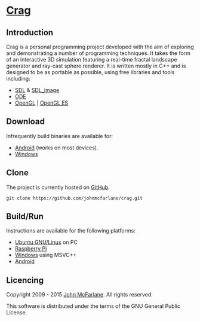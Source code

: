 # [Crag](https://github.com/johnmcfarlane/crag)

## Introduction

Crag is a personal programming project developed with the aim of exploring and demonstrating a number of programming techniques. 
It takes the form of an interactive 3D simulation featuring a real-time fractal landscape generator and ray-cast sphere renderer.
It is written mostly in C++ and is designed to be as portable as possible, using free libraries and tools including:

- [SDL](http://www.libsdl.org/) & [SDL_image](https://www.libsdl.org/projects/SDL_image/)
- [ODE](http://www.ode.org/)
- [OpenGL](https://www.khronos.org/opengl/) | [OpenGL ES](https://www.khronos.org/opengles/)

## Download

Infrequently build binaries are available for:

- [Android](https://drive.google.com/file/d/0BzcKPEavdc2NdUlfNTdmeTUwLTQ/edit?usp=sharing) (works on most devices).
- [Windows](https://drive.google.com/file/d/0BzcKPEavdc2NQVVyMy1qSW9nTWs/edit?usp=sharing)

## Clone

The project is currently hosted on [GitHub](https://github.com/johnmcfarlane).

```git clone https://github.com/johnmcfarlane/crag.git```

## Build/Run

Instructions are available for the following platforms:

- [Ubuntu GNU/Linux](linux/README.md) on PC
- [Raspberry Pi](linux/README-rpi.md)
- [Windows](vc/README.md) using MSVC++
- [Android](android/README.md)

## Licencing

Copyright 2009 - 2015 [John McFarlane](http://john.mcfarlane.name/). All rights reserved.

This software is distributed under the terms of the GNU General Public License.

